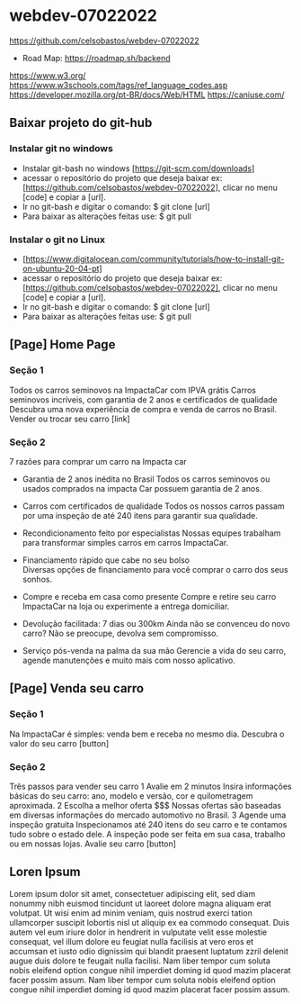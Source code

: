 # webdev-07022022
https://github.com/celsobastos/webdev-07022022
- Road Map: https://roadmap.sh/backend

<!-- Referencias -->
https://www.w3.org/
https://www.w3schools.com/tags/ref_language_codes.asp
https://developer.mozilla.org/pt-BR/docs/Web/HTML
https://caniuse.com/

## Baixar projeto do git-hub
### Instalar git no windows
- Instalar git-bash no windows [https://git-scm.com/downloads]
- acessar o repositório do projeto que deseja baixar ex: [https://github.com/celsobastos/webdev-07022022], clicar no menu [code] e copiar a [url].
- Ir no git-bash e digitar o comando: $ git clone [url]
- Para baixar as alterações feitas use: $ git pull 

### Instalar o git no Linux
- [https://www.digitalocean.com/community/tutorials/how-to-install-git-on-ubuntu-20-04-pt]
- acessar o repositório do projeto que deseja baixar ex: [https://github.com/celsobastos/webdev-07022022], clicar no menu [code] e copiar a [url].
- Ir no git-bash e digitar o comando: $ git clone [url]
- Para baixar as alterações feitas use: $ git pull


## [Page] Home Page
### Seção 1
Todos os carros seminovos na ImpactaCar com IPVA grátis
Carros seminovos incríveis, com garantia de 2 anos e certificados de qualidade
Descubra uma nova experiência de compra e venda de carros no Brasil.
Vender ou trocar seu carro [link]

### Seção 2
7 razões para comprar um carro na Impacta car
- Garantia de 2 anos inédita no Brasil 
Todos os carros seminovos ou usados comprados na impacta Car possuem garantia de 2 anos. 

- Carros com certificados de qualidade 
Todos os nossos carros passam por uma inspeção de até 240 itens para garantir sua qualidade. 

- Recondicionamento feito por especialistas 
Nossas equipes trabalham para transformar simples carros em carros ImpactaCar.

- Financiamento rápido que cabe no seu bolso  
Diversas opções de financiamento para você comprar o carro dos seus sonhos. 

- Compre e receba em casa como presente 
Compre e retire seu carro ImpactaCar na loja ou experimente a entrega domiciliar. 

- Devolução facilitada: 7 dias ou 300km 
Ainda não se convenceu do novo carro? Não se preocupe, devolva sem compromisso. 

- Serviço pós-venda na palma da sua mão 
Gerencie a vida do seu carro, agende manutenções e muito mais com nosso aplicativo. 

## [Page] Venda seu carro
### Seção 1
Na ImpactaCar é simples: venda bem e receba no mesmo dia.
Descubra o valor do seu carro [button] 

### Seção 2
Três passos para vender seu carro
    1 Avalie em 2 minutos
        Insira informações básicas do seu carro: ano, modelo e versão, cor e quilometragem aproximada.
    2 Escolha a melhor oferta $$$
        Nossas ofertas são baseadas em diversas informações do mercado automotivo no Brasil.
    3 Agende uma inspeção gratuita
        Inspecionamos até 240 itens do seu carro e te contamos tudo sobre o estado dele. A inspeção pode ser feita em sua casa, trabalho ou em nossas lojas.
    Avalie seu carro [button] 


## Loren Ipsum

Lorem ipsum dolor sit amet, consectetuer adipiscing elit, sed diam nonummy nibh euismod tincidunt ut laoreet dolore magna aliquam erat volutpat.
Ut wisi enim ad minim veniam, quis nostrud exerci tation ullamcorper suscipit lobortis nisl ut aliquip ex ea commodo consequat. Duis autem vel eum iriure dolor in hendrerit in vulputate velit esse molestie consequat, vel illum dolore eu feugiat nulla facilisis at vero eros et accumsan et iusto odio dignissim qui blandit praesent luptatum zzril delenit augue duis dolore te feugait nulla facilisi. Nam liber tempor cum soluta nobis eleifend option congue nihil imperdiet doming id quod mazim placerat facer possim assum.
Nam liber tempor cum soluta nobis eleifend option congue nihil imperdiet doming id quod mazim placerat facer possim assum.